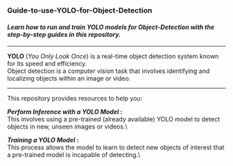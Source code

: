 ### Guide-to-use-YOLO-for-Object-Detection


#### _Learn how to run and train YOLO models for Object-Detection with the step-by-step guides in this repository._

---

**YOLO** (_You Only Look Once_) is a real-time object detection system known for its speed and efficiency.\
Object detection is a computer vision task that involves identifying and localizing objects within an image or video.

---

This repository provides resources to help you:

**_Perform Inference with a YOLO Model_ :**\
This involves using a pre-trained (already available) YOLO model to detect objects in new, unseen images or videos.\

**_Training a YOLO Model_ :**\
This process allows the model to learn to detect new objects of interest that a pre-trained model is incapable of detecting.\

